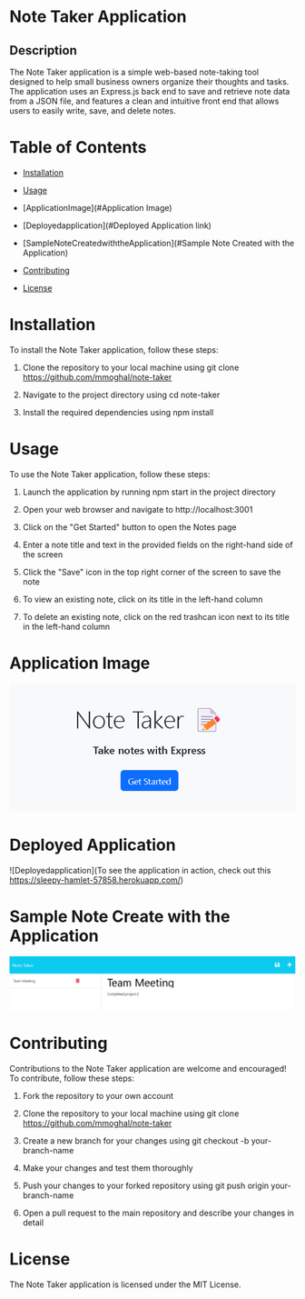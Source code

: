 # Note Taker Application

## Description

The Note Taker application is a simple web-based note-taking tool designed to help small business owners organize their thoughts and tasks. The application uses an Express.js back end to save and retrieve note data from a JSON file, and features a clean and intuitive front end that allows users to easily write, save, and delete notes.

# Table of Contents

  - [Installation](#installation)

  - [Usage](#usage)

  - [ApplicationImage](#Application Image)

  - [Deployedapplication](#Deployed Application link)

  - [SampleNoteCreatedwiththeApplication](#Sample Note Created with the Application)

  - [Contributing](#contributing)

  - [License](#license)

# Installation

To install the Note Taker application, follow these steps:

1.  Clone the repository to your local machine using git clone 
https://github.com/mmoghal/note-taker

2.  Navigate to the project directory using cd note-taker

3. Install the required dependencies using npm install

# Usage

To use the Note Taker application, follow these steps:

1.  Launch the application by running npm start in the project directory

2.  Open your web browser and navigate to http://localhost:3001

3.  Click on the "Get Started" button to open the Notes page

4.  Enter a note title and text in the provided fields on the right-hand side of the screen

5.  Click the "Save" icon in the top right corner of the screen to save the note

6.  To view an existing note, click on its title in the left-hand column

7.  To delete an existing note, click on the red trashcan icon next to its title in the left-hand column

# Application Image

![alt AplicationImage](https://github.com/mmoghal/note-taker/blob/main/public/assets/images/note1.png)

# Deployed Application

![Deployedapplication](To see the application in action, check out this https://sleepy-hamlet-57858.herokuapp.com/)


# Sample Note Create with the Application

![alt SampleNoteCreatedwiththeApplication](https://github.com/mmoghal/note-taker/blob/main/public/assets/images/note2.png)


# Contributing

Contributions to the Note Taker application are welcome and encouraged! To contribute, follow these steps:

1.  Fork the repository to your own account

2.  Clone the repository to your local machine using git clone https://github.com/mmoghal/note-taker

3.  Create a new branch for your changes using git checkout -b your-branch-name

4.  Make your changes and test them thoroughly

5.  Push your changes to your forked repository using git push origin your-branch-name

6.  Open a pull request to the main repository and describe your changes in detail


# License

The Note Taker application is licensed under the MIT License.




